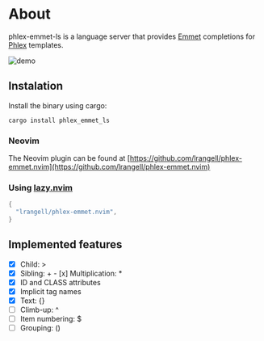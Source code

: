 # About

phlex-emmet-ls is a language server that provides [Emmet](https://emmet.io/) completions for [Phlex](https://www.phlex.fun/) templates.

![demo](https://github.com/user-attachments/assets/261b9e4c-b9b8-48df-a2c2-ad52c7d60779)


## Instalation

Install the binary using cargo:

`cargo install phlex_emmet_ls`

### Neovim

The Neovim plugin can be found at [https://github.com/lrangell/phlex-emmet.nvim](https://github.com/lrangell/phlex-emmet.nvim)

### Using [lazy.nvim](https://github.com/folke/lazy.nvim)

```lua
{
  "lrangell/phlex-emmet.nvim",
}
```

## Implemented features

- [x] Child: >
- [x] Sibling: + - [x] Multiplication: \*
- [x] ID and CLASS attributes
- [x] Implicit tag names
- [x] Text: {}
- [ ] Climb-up: ^
- [ ] Item numbering: $
- [ ] Grouping: ()
